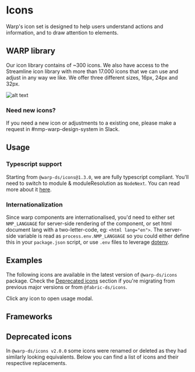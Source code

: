 <script setup>
  import Vue from './vue.md';
  import Elements from './elements.md';
  import React from './react.md';
  import OtherTable from '../../.vitepress/OtherTable.vue';

  const deprecatedIcons = [
  { old: 'AlertWarning', new: 'Warning' },
  { old: 'AlertError', new: 'Error' },
  { old: 'AlertSuccess', new: 'Success' },
  { old: 'AlertInfo', new: 'Info' },
  { old: 'BankId', new: 'BankIdNo' },
  { old: 'BankIdent', new: 'CheckShield' },
  { old: 'Car42', new: 'Minivan' },
  { old: 'Favorite', new: 'Heart' },
  { old: 'File', new: 'FileAdd' },
  { old: 'Honk42', new:'HonkLight' },
  { old: 'Market', new: 'Sofa' },
  { old: 'Nettbil42', new:'NettbilLight' },
  { old: 'RatingEmpty', new:'StarEmpty' },
  { old: 'RatingFull', new:'StarFull' },
  { old: 'RatingHalf', new:'StarHalf' },
  { old: 'Paw16', new:'AnimalPaw' },
  { old: 'Paw24', new:'AnimalPaw' },
  { old: 'Paw32', new:'AnimalPaw' },
  { old: 'PhoneNew', new:'Phone' },
  { old: 'TableSortUp', new:'ArrowUp' },
  { old: 'TableSortDown', new:'ArrowDown' },
  { old: 'TorgetBrowser', new:'Browser' },
  { old: 'TorgetDelivery', new:'Delivery' },
  { old: 'TorgetHeadset', new:'Headset' },
  { old: 'TorgetLamp', new:'Lamp' },
  { old: 'TorgetShipping', new:'Shipping' },
  { old: 'TorgetUsers', new:'UserGroup' },
  { old: 'TorgetVerified', new:'Verified' },
  { old: 'TorgetShopping', new:'ShoppingCart' },
  { old: 'TorgetMixer', new:'Mixer' },
  { old: 'Triangle', new:'Warning' },
  { old: 'TableInfo', new:'Info' },
]
</script>

# Icons

Warp's icon set is designed to help users understand actions and information, and to draw attention to elements.

<components-status react='released' vue='released' elements='released' />

## WARP library
Our icon library contains of ~300 icons. We also have access to the Streamline icon library with more than 17.000 icons that we can use and adjust in any way we like.
We offer three different sizes, 16px, 24px and 32px.

![alt text](https://i.imgur.com/OvMZBs9.jpg)

### Need new icons?
If you need a new icon or adjustments to a existing one, please make a request in #nmp-warp-design-system in Slack.

## Usage

### Typescript support
Starting from `@warp-ds/icons@1.3.0`, we are fully typescript compliant.
You'll need to switch to module & moduleResolution as `NodeNext`.
You can read more about it [here](https://www.typescriptlang.org/docs/handbook/modules/reference.html#node16-nodenext).

### Internationalization
Since warp components are internationalised, you'd need to either set `NMP_LANGUAGE` for server-side rendering of the component, or set html document lang with a two-letter-code, eg: `<html lang="en">`.
The server-side variable is read as `process.env.NMP_LANGUAGE` so you could either define this in your `package.json` script, or use `.env` files to leverage [dotenv](https://github.com/motdotla/dotenv).

<component-questions />

## Examples

The following icons are available in the latest version of `@warp-ds/icons` package.
Check the [Deprecated icons](/components/icons/#deprecated-icons) section if you're migrating from previous major versions or from `@fabric-ds/icons`.

Click any icon to open usage modal.

<icon-example />

## Frameworks

<tabs-content>
  <template #react>
    <react />
  </template>
  <template #vue>
    <vue />
  </template>
  <template #elements>
    <elements />
  </template>
</tabs-content>

## Deprecated icons

In `@warp-ds/icons v2.0.0` some icons were renamed or deleted as they had similarly looking equivalents.
Below you can find a list of icons and their respective replacements.

<other-table :headers="['Old icon', 'New icon']" :data="deprecatedIcons" plain-text />
